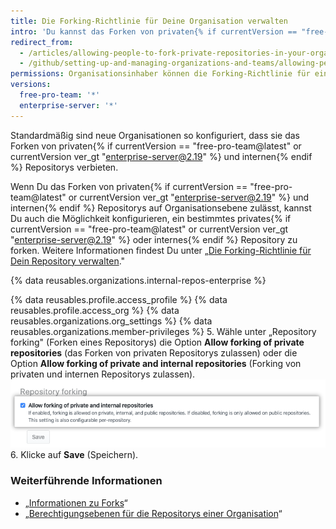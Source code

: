 ```yaml
---
title: Die Forking-Richtlinie für Deine Organisation verwalten
intro: 'Du kannst das Forken von privaten{% if currentVersion == "free-pro-team@latest" or currentVersion ver_gt "enterprise-server@2.19" %} oder internen{% endif %} Repositorys Deiner Organisation erlauben oder verhindern.'
redirect_from:
  - /articles/allowing-people-to-fork-private-repositories-in-your-organization
  - /github/setting-up-and-managing-organizations-and-teams/allowing-people-to-fork-private-repositories-in-your-organization
permissions: Organisationsinhaber können die Forking-Richtlinie für eine Organisation verwalten.
versions:
  free-pro-team: '*'
  enterprise-server: '*'
---
```


Standardmäßig sind neue Organisationen so konfiguriert, dass sie das Forken von privaten{% if currentVersion == "free-pro-team@latest" or currentVersion ver_gt "enterprise-server@2.19" %} und internen{% endif %} Repositorys verbieten.

Wenn Du das Forken von privaten{% if currentVersion == "free-pro-team@latest" or currentVersion ver_gt "enterprise-server@2.19" %} und internen{% endif %} Repositorys auf Organisationsebene zulässt, kannst Du auch die Möglichkeit konfigurieren, ein bestimmtes privates{% if currentVersion == "free-pro-team@latest" or currentVersion ver_gt "enterprise-server@2.19" %} oder internes{% endif %} Repository zu forken. Weitere Informationen findest Du unter „[Die Forking-Richtlinie für Dein Repository verwalten](/github/administering-a-repository/managing-the-forking-policy-for-your-repository)."

{% data reusables.organizations.internal-repos-enterprise %}

{% data reusables.profile.access_profile %}
{% data reusables.profile.access_org %}
{% data reusables.organizations.org_settings %}
{% data reusables.organizations.member-privileges %}
5. Wähle unter „Repository forking" (Forken eines Repositorys) die Option **Allow forking of private repositories** (das Forken von privaten Repositorys zulassen) oder die Option **Allow forking of private and internal repositories** (Forking von privaten und internen Repositorys zulassen). ![Kontrollkästchen, um das Forking in der Organisation zu erlauben oder zu verbieten](/assets/images/help/repository/allow-disable-forking-organization.png)
6. Klicke auf **Save** (Speichern).

### Weiterführende Informationen

- „[Informationen zu Forks](/articles/about-forks)“
- „[Berechtigungsebenen für die Repositorys einer Organisation](/articles/repository-permission-levels-for-an-organization)“

